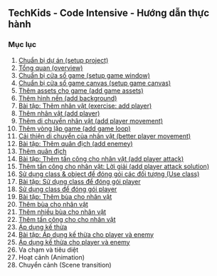 ## TechKids - Code Intensive - Hướng dẫn thực hành
### Mục lục
1. [Chuẩn bị dự án (setup project)](setup_project.md)
2. [Tổng quan (overview)](overview.md)
3. [Chuẩn bị cửa sổ game (setup game window)](setup_game_window.md)
4. [Chuẩn bị cửa sổ game canvas (setup game canvas)](setup_game_canvas.md)
5. [Thêm assets cho game (add game assets)](add_assets.md)
6. [Thêm hình nền (add background)](add_background.md)
7. [Bài tập: Thêm nhân vật (exercise: add player)](ex_add_player.md)
8. [Thêm nhân vật (add player)](add_player.md)
9. [Thêm di chuyển nhân vật (add player movement)](add_player_movement.md)
10. [Thêm vòng lặp game (add game loop)](add_game_loop.md)
11. [Cải thiện di chuyển của nhân vật (better player movement)](better_player_movement.md)
12. [Bài tập: Thêm quân địch (add enemey)](ex_add_enemy.md)
14. [Thêm quân địch](add_enemy.md)
15. [Bài tập: Thêm tấn công cho nhân vật (add player attack)](ex_add_player_attack.md)
16. [Thêm tấn công cho nhân vật: Lời giải (add player attack solution)](ex_add_player_attack_solution.md)
17. [Sử dụng class & object để đóng gói các đối tượng (Use class)](use_class.md)
18. [Bài tập: Sử dụng class để đóng gói player](ex_use_class_on_player.md)
19. [Sử dụng class để đóng gói player](use_class_on_player.md)
20. [Bài tập: Thêm bùa cho nhân vật](ex_add_player_spell.md)
21. [Thêm bùa cho nhân vật](add_player_spell.md)
22. [Thêm nhiều bùa cho nhân vật](add_player_spell_list.md)
23. [Thêm tấn công cho cho nhân vật](add_player_attack.md)
24. [Áp dụng kế thừa](inheritance.md)
25. [Bài tập: Áp dụng kế thừa cho player và enemy](ex_more_inheritance.md)
26. [Áp dụng kế thừa cho player và enemy](ex_more_inheritance.md)
27. Va chạm và tiêu diệt
28. Hoạt cảnh (Animation)
29. Chuyển cảnh (Scene transition)